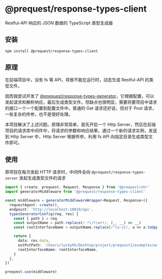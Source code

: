# @prequest/response-types-client

Restful-API 响应的 JSON 数据的 TypeScript 类型生成器

## 安装

```bash
npm install @prequest/response-types-client
```

## 原理

在前端项目中，没有 fs 等 API，导致不能在运行时，动态生成 Restful-API 的类型文件。

因而我尝试开发了 [@prequest/response-types-generator](https://github.com/xdoer/PreQuest/tree/main/packages/response-types-generator)，它根据配置，可以发起请求和解析响应，最后生成类型文件。但缺点也很明显，需要将要项目中请求的接口一个一个配置到配置文件中。普通的 Get 请求还好说，但对于 Post 请求，一些复杂的传参，也不是很好处理。

本项目解决了上述问题。原理非常简单，首先开启一个 Http Server，然后在前端项目的请求库中间件中，将请求的参数和响应结果，通过一个新的请求实例，发送到 Http Server 中，Http Server 根据传参，利用 fs API 向指定目录生成类型文件即可。

## 使用

原项目在每次发起 HTTP 请求时，中间件会向 `@prequest/response-types-server` 发起生成类型文件的请求

```ts
import { create, prequest, Request, Response } from '@prequest/xhr'
import generatorMiddleware from '@prequest/response-types-client'

const middleware = generatorMiddlewareWrapper<Request, Response>({
  requestAgent: create(),
  endpoint: 'http://localhost:10010/api',
  typesGeneratorConfig(req, res) {
    const { path } = req
    const outputName = path.replace(/.*\/(\w+)/, (_, __) => __)
    const rootInterfaceName = outputName.replace(/^[a-z]/, a => a.toUpperCase())

    return {
      data: res.data,
      outPutPath: `/Users/luckyhh/Desktop/project/prequest2/examples/web/src/types/${outputName}.ts`,
      rootInterfaceName: rootInterfaceName,
    }
  },
})

prequest.use(middleware)
```
